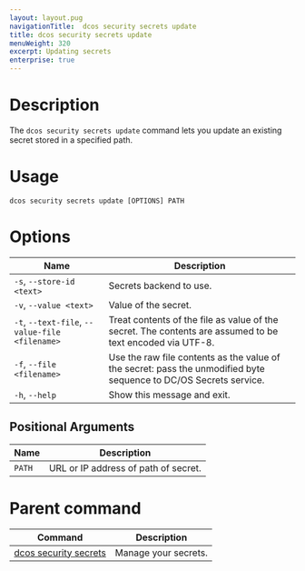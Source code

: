 ```yaml
---
layout: layout.pug
navigationTitle:  dcos security secrets update
title: dcos security secrets update
menuWeight: 320
excerpt: Updating secrets
enterprise: true
---
```


# Description
 
The `dcos security secrets update` command lets you update an existing secret stored in a specified path.

# Usage
 
 ```
dcos security secrets update [OPTIONS] PATH
 ```

# Options

| Name |  Description |
|------------------|----------------------|
|`-s`, `--store-id <text>` | Secrets backend to use.|
|`-v`, `--value <text>`       |    Value of the secret.|
| `-t`, `--text-file`, `--value-file <filename>` | Treat contents of the file as value of the secret. The contents are assumed to be text encoded via UTF-8. |
|  `-f`, `--file <filename>`     |        Use the raw file contents as the value of the secret: pass the unmodified byte sequence to DC/OS Secrets service. |
|  `-h`, `--help`        |   Show this message and exit. |

## Positional Arguments

| Name |  Description |
|---------|-------------|
| `PATH` | URL or IP address of path of secret. |

# Parent command

| Command | Description |
|---------|-------------|
| [dcos security secrets](/1.12/cli/command-reference/dcos-security/dcos-security-secrets/) |  Manage your secrets. |